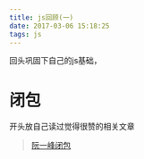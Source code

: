 ```yaml
---
title: js回顾(一)
date: 2017-03-06 15:18:25
tags: js
---
```


回头巩固下自己的js基础，
# 闭包 #
开头放自己读过觉得很赞的相关文章
>[阮一峰闭包](http://www.ruanyifeng.com/blog/2009/08/learning_javascript_closures.html)